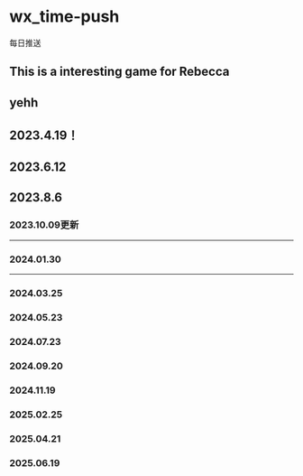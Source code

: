 # wx_time-push
每日推送

## This is a interesting game for Rebecca
yehh
-----
2023.4.19！
----------
2023.6.12 
---------
2023.8.6
---------
### 2023.10.09更新
------------
### 2024.01.30
------------
### 2024.03.25

### 2024.05.23

### 2024.07.23

### 2024.09.20

### 2024.11.19

### 2025.02.25

### 2025.04.21

### 2025.06.19
